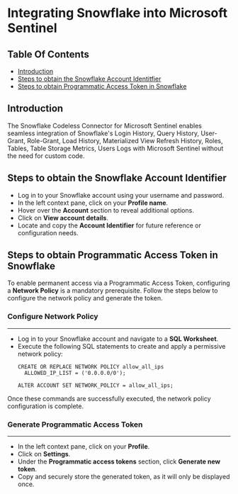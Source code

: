 # Integrating Snowflake into Microsoft Sentinel
## Table Of Contents
- [Introduction](#intro)
- [Steps to obtain the Snowflake Account Identitfier](#accountId)
- [Steps to obtain Programmatic Access Token in Snowflake](#pat)

<a name = "intro">

## Introduction
The Snowflake Codeless Connector for Microsoft Sentinel enables seamless integration of Snowflake's Login History, Query History, User-Grant, Role-Grant, Load History, Materialized View Refresh History, Roles, Tables, Table Storage Metrics, Users Logs with Microsoft Sentinel without the need for custom code.

<a name = "accountId">
  
## Steps to obtain the Snowflake Account Identifier
- Log in to your Snowflake account using your username and password.
- In the left context pane, click on your **Profile name**.
- Hover over the **Account** section to reveal additional options.
- Click on **View account details**.
- Locate and copy the **Account Identifier** for future reference or configuration needs.

<a name = "pat">
  
## Steps to obtain Programmatic Access Token in Snowflake
To enable permanent access via a Programmatic Access Token, configuring a **Network Policy** is a mandatory prerequisite. Follow the steps below to configure the network policy and generate the token.
### Configure Network Policy

--------------------------------------------------------------------------------------------------------------------

- Log in to your Snowflake account and navigate to a **SQL Worksheet**.
- Execute the following SQL statements to create and apply a permissive network policy:
  ```
  CREATE OR REPLACE NETWORK POLICY allow_all_ips
    ALLOWED_IP_LIST = ('0.0.0.0/0');
  ```
  ```
  ALTER ACCOUNT SET NETWORK_POLICY = allow_all_ips;
  ```
Once these commands are successfully executed, the network policy configuration is complete.
### Generate Programmatic Access Token
--------------------------------------------------------------------------------------------

- In the left context pane, click on your **Profile**.
- Click on **Settings**.
- Under the **Programmatic access tokens** section, click **Generate new token**.
- Copy and securely store the generated token, as it will only be displayed once.
